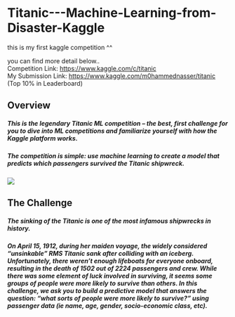 # Titanic---Machine-Learning-from-Disaster-Kaggle
this is my first kaggle competition ^^

you can find more detail below.. <br>
Competition Link: https://www.kaggle.com/c/titanic <br>
My Submission Link: https://www.kaggle.com/m0hammednasser/titanic  (Top 10% in Leaderboard)
## Overview

##### This is the legendary Titanic ML competition – the best, first challenge for you to dive into ML competitions and familiarize yourself with how the Kaggle platform works.
##### The competition is simple: use machine learning to create a model that predicts which passengers survived the Titanic shipwreck.

<img src = 'https://upload.wikimedia.org/wikipedia/commons/6/6e/St%C3%B6wer_Titanic.jpg' >

## The Challenge
##### The sinking of the Titanic is one of the most infamous shipwrecks in history.

##### On April 15, 1912, during her maiden voyage, the widely considered “unsinkable” RMS Titanic sank after colliding with an iceberg. Unfortunately, there weren’t enough  lifeboats for everyone onboard, resulting in the death of 1502 out of 2224 passengers and crew. While there was some element of luck involved in surviving, it seems some groups of people were more likely to survive than others. In this challenge, we ask you to build a predictive model that answers the question: “what sorts of people were more likely to survive?” using passenger data (ie name, age, gender, socio-economic class, etc).
